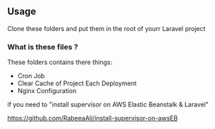 ## Usage

Clone these folders and put them in the root of yourr Laravel project

### What is these files ?

These folders contains there things:

- Cron Job
- Clear Cache of Project Each Deployment
- Nginx Configuration

if you need to "install supervisor on AWS Elastic Beanstalk & Laravel"

https://github.com/RabeeaAli/install-supervisor-on-awsEB